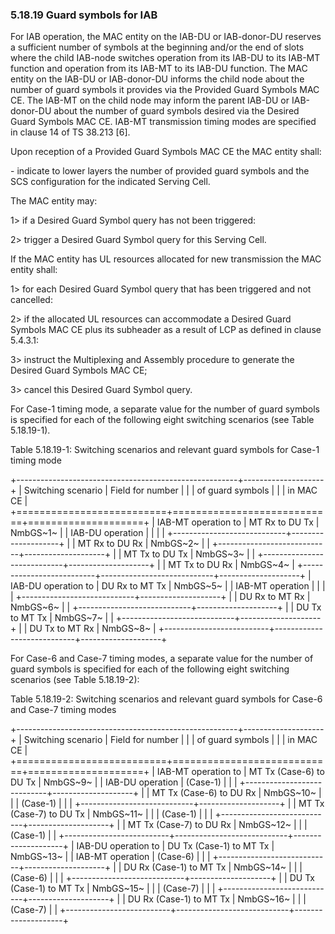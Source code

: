 ### 5.18.19 Guard symbols for IAB

For IAB operation, the MAC entity on the IAB-DU or IAB-donor-DU reserves
a sufficient number of symbols at the beginning and/or the end of slots
where the child IAB-node switches operation from its IAB-DU to its
IAB-MT function and operation from its IAB-MT to its IAB-DU function.
The MAC entity on the IAB-DU or IAB-donor-DU informs the child node
about the number of guard symbols it provides via the Provided Guard
Symbols MAC CE. The IAB-MT on the child node may inform the parent
IAB-DU or IAB-donor-DU about the number of guard symbols desired via the
Desired Guard Symbols MAC CE. IAB-MT transmission timing modes are
specified in clause 14 of TS 38.213 \[6\].

Upon reception of a Provided Guard Symbols MAC CE the MAC entity shall:

\- indicate to lower layers the number of provided guard symbols and the
SCS configuration for the indicated Serving Cell.

The MAC entity may:

1\> if a Desired Guard Symbol query has not been triggered:

2\> trigger a Desired Guard Symbol query for this Serving Cell.

If the MAC entity has UL resources allocated for new transmission the
MAC entity shall:

1\> for each Desired Guard Symbol query that has been triggered and not
cancelled:

2\> if the allocated UL resources can accommodate a Desired Guard
Symbols MAC CE plus its subheader as a result of LCP as defined in
clause 5.4.3.1:

3\> instruct the Multiplexing and Assembly procedure to generate the
Desired Guard Symbols MAC CE;

3\> cancel this Desired Guard Symbol query.

For Case-1 timing mode, a separate value for the number of guard symbols
is specified for each of the following eight switching scenarios (see
Table 5.18.19-1).

Table 5.18.19-1: Switching scenarios and relevant guard symbols for
Case-1 timing mode

+-------------------------------------------------------+--------------------+
| Switching scenario                                    | Field for number   |
|                                                       | of guard symbols   |
|                                                       | in MAC CE          |
+==========================+============================+====================+
| IAB-MT operation to      | MT Rx to DU Tx             | NmbGS~1~           |
| IAB-DU operation         |                            |                    |
|                          +----------------------------+--------------------+
|                          | MT Rx to DU Rx             | NmbGS~2~           |
|                          +----------------------------+--------------------+
|                          | MT Tx to DU Tx             | NmbGS~3~           |
|                          +----------------------------+--------------------+
|                          | MT Tx to DU Rx             | NmbGS~4~           |
+--------------------------+----------------------------+--------------------+
| IAB-DU operation to      | DU Rx to MT Tx             | NmbGS~5~           |
| IAB-MT operation         |                            |                    |
|                          +----------------------------+--------------------+
|                          | DU Rx to MT Rx             | NmbGS~6~           |
|                          +----------------------------+--------------------+
|                          | DU Tx to MT Tx             | NmbGS~7~           |
|                          +----------------------------+--------------------+
|                          | DU Tx to MT Rx             | NmbGS~8~           |
+--------------------------+----------------------------+--------------------+

For Case-6 and Case-7 timing modes, a separate value for the number of
guard symbols is specified for each of the following eight switching
scenarios (see Table 5.18.19-2):

Table 5.18.19-2: Switching scenarios and relevant guard symbols for
Case-6 and Case-7 timing modes

+-------------------------------------------------------+--------------------+
| Switching scenario                                    | Field for number   |
|                                                       | of guard symbols   |
|                                                       | in MAC CE          |
+==========================+============================+====================+
| IAB-MT operation to      | MT Tx (Case-6) to DU Tx    | NmbGS~9~           |
| IAB-DU operation         | (Case-1)                   |                    |
|                          +----------------------------+--------------------+
|                          | MT Tx (Case-6) to DU Rx    | NmbGS~10~          |
|                          | (Case-1)                   |                    |
|                          +----------------------------+--------------------+
|                          | MT Tx (Case-7) to DU Tx    | NmbGS~11~          |
|                          | (Case-1)                   |                    |
|                          +----------------------------+--------------------+
|                          | MT Tx (Case-7) to DU Rx    | NmbGS~12~          |
|                          | (Case-1)                   |                    |
+--------------------------+----------------------------+--------------------+
| IAB-DU operation to      | DU Tx (Case-1) to MT Tx    | NmbGS~13~          |
| IAB-MT operation         | (Case-6)                   |                    |
|                          +----------------------------+--------------------+
|                          | DU Rx (Case-1) to MT Tx    | NmbGS~14~          |
|                          | (Case-6)                   |                    |
|                          +----------------------------+--------------------+
|                          | DU Tx (Case-1) to MT Tx    | NmbGS~15~          |
|                          | (Case-7)                   |                    |
|                          +----------------------------+--------------------+
|                          | DU Rx (Case-1) to MT Tx    | NmbGS~16~          |
|                          | (Case-7)                   |                    |
+--------------------------+----------------------------+--------------------+
